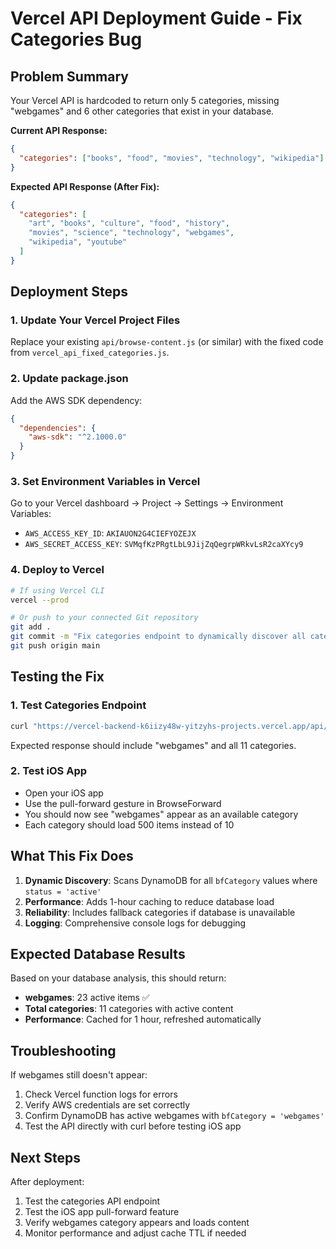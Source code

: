 # Vercel API Deployment Guide - Fix Categories Bug

## Problem Summary
Your Vercel API is hardcoded to return only 5 categories, missing "webgames" and 6 other categories that exist in your database.

**Current API Response:**
```json
{
  "categories": ["books", "food", "movies", "technology", "wikipedia"]
}
```

**Expected API Response (After Fix):**
```json
{
  "categories": [
    "art", "books", "culture", "food", "history",
    "movies", "science", "technology", "webgames",
    "wikipedia", "youtube"
  ]
}
```

## Deployment Steps

### 1. Update Your Vercel Project Files

Replace your existing `api/browse-content.js` (or similar) with the fixed code from `vercel_api_fixed_categories.js`.

### 2. Update package.json

Add the AWS SDK dependency:
```json
{
  "dependencies": {
    "aws-sdk": "^2.1000.0"
  }
}
```

### 3. Set Environment Variables in Vercel

Go to your Vercel dashboard → Project → Settings → Environment Variables:

- `AWS_ACCESS_KEY_ID`: `AKIAUON2G4CIEFYOZEJX`
- `AWS_SECRET_ACCESS_KEY`: `SVMqfKzPRgtLbL9JijZqQegrpWRkvLsR2caXYcy9`

### 4. Deploy to Vercel

```bash
# If using Vercel CLI
vercel --prod

# Or push to your connected Git repository
git add .
git commit -m "Fix categories endpoint to dynamically discover all categories"
git push origin main
```

## Testing the Fix

### 1. Test Categories Endpoint
```bash
curl "https://vercel-backend-k6iizy48w-yitzyhs-projects.vercel.app/api/browse-content?endpoint=categories"
```

Expected response should include "webgames" and all 11 categories.

### 2. Test iOS App
- Open your iOS app
- Use the pull-forward gesture in BrowseForward
- You should now see "webgames" appear as an available category
- Each category should load 500 items instead of 10

## What This Fix Does

1. **Dynamic Discovery**: Scans DynamoDB for all `bfCategory` values where `status = 'active'`
2. **Performance**: Adds 1-hour caching to reduce database load
3. **Reliability**: Includes fallback categories if database is unavailable
4. **Logging**: Comprehensive console logs for debugging

## Expected Database Results

Based on your database analysis, this should return:
- **webgames**: 23 active items ✅
- **Total categories**: 11 categories with active content
- **Performance**: Cached for 1 hour, refreshed automatically

## Troubleshooting

If webgames still doesn't appear:

1. Check Vercel function logs for errors
2. Verify AWS credentials are set correctly
3. Confirm DynamoDB has active webgames with `bfCategory = 'webgames'`
4. Test the API directly with curl before testing iOS app

## Next Steps

After deployment:
1. Test the categories API endpoint
2. Test the iOS app pull-forward feature
3. Verify webgames category appears and loads content
4. Monitor performance and adjust cache TTL if needed